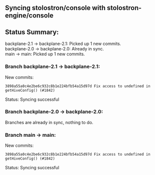 ## Syncing stolostron/console with stolostron-engine/console

## Status Summary:

backplane-2.1 -> backplane-2.1: Picked up 1 new commits.  
backplane-2.0 -> backplane-2.0: Already in sync.  
main -> main: Picked up 1 new commits.  

### Branch backplane-2.1 -> backplane-2.1:

New commits:

```
3898a55a0c4e2be6c932c8b1e224bfb54a15d97d Fix access to undefined in getHiveConfig() (#1842)
```

Status: Syncing successful

### Branch backplane-2.0 -> backplane-2.0:

Branches are already in sync, nothing to do.

### Branch main -> main:

New commits:

```
3898a55a0c4e2be6c932c8b1e224bfb54a15d97d Fix access to undefined in getHiveConfig() (#1842)
```

Status: Syncing successful
